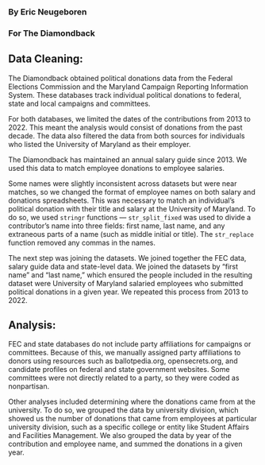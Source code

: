 ### By Eric Neugeboren
### For The Diamondback

## Data Cleaning:

The Diamondback obtained political donations data from the Federal Elections Commission and the Maryland Campaign Reporting Information System. These databases track individual political donations to federal, state and local campaigns and committees.

For both databases, we limited the dates of the contributions from 2013 to 2022. This meant the analysis would consist of donations from the past decade. The data also filtered the data from both sources for individuals who listed the University of Maryland as their employer.

The Diamondback has maintained an annual salary guide since 2013. We used this data to match employee donations to employee salaries.

Some names were slightly inconsistent across datasets but were near matches, so we changed the format of employee names on both salary and donations spreadsheets. This was necessary to match an individual’s political donation with their title and salary at the University of Maryland. To do so, we used `stringr` functions — `str_split_fixed` was used to divide a contributor’s name into three fields: first name, last name, and any extraneous parts of a name (such as middle initial or title). The `str_replace` function removed any commas in the names.

The next step was joining the datasets. We joined together the FEC data, salary guide data and  state-level data. We joined the datasets by “first name” and “last name,” which ensured the people included in the resulting dataset were University of Maryland salaried employees who submitted political donations in a given year. We repeated this process from 2013 to 2022.

## Analysis: 

FEC and state databases do not include party affiliations for campaigns or committees. Because of this, we manually assigned party affiliations to donors using resources such as ballotpedia.org, opensecrets.org, and candidate profiles on federal and state government websites. Some committees were not directly related to a party, so they were coded as nonpartisan. 

Other analyses included determining where the donations came from at the university. To do so, we grouped the data by university division, which showed us the number of donations that came from employees at particular university division, such as a specific college or entity like Student Affairs and Facilities Management. We also grouped the data by year of the contribution and employee name, and summed the donations in a given year.

